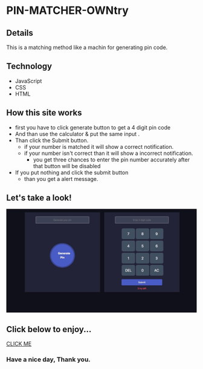 #  PIN-MATCHER-OWNtry
## Details 
This is a matching method like a machin for generating pin code.


## Technology
+  JavaScript
+  CSS
+  HTML

## How this site works
* first you have to click generate button to get a 4 digit pin code
* And than use the calculator & put the same input .
* Than click the Submit button.
  * if your number is matched it will show a correct notification.
  * if your number isn't correct than it will show a incorrect notification.
    * you get three chances to enter the pin number accurately after that button will be disabled 
* If you put nothing and click the submit button
  * than you get a alert message.

## Let's take a look!
![alt text](image/pin-matcher-photo.jpg)

## Click below to enjoy...
[CLICK ME](https://shahinuralambhuiyan.github.io/PIN-MATCHER-OWNtry/)

### Have a nice day, Thank you.

